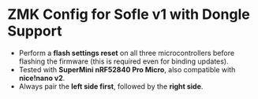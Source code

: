 # ZMK Config for Sofle v1 with Dongle Support  
- Perform a **flash settings reset** on all three microcontrollers before flashing the firmware (this is required even for binding updates).  
- Tested with **SuperMini nRF52840 Pro Micro**, also compatible with **nice!nano v2**.  
- Always pair the **left side first**, followed by the **right side**.

